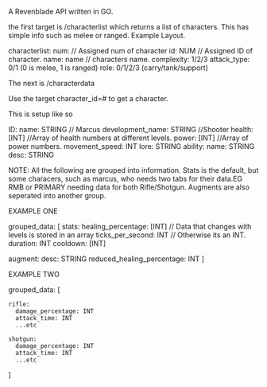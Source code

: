 A Revenblade API written in GO.

the first target is /characterlist which returns a list of characters. This has simple info such as melee or ranged.
Example Layout.

characterlist:
  num:   // Assigned num of character
    id: NUM  // Assigned ID of character.
    name: name // characters name.
    complexity: 1/2/3
    attack_type: 0/1  (0 is melee, 1 is ranged)
    role: 0/1/2/3 (carry/tank/support)


The next is /characterdata

Use the target character_id=# to get a character.

This is setup like so

ID: 
  name: STRING // Marcus
  development_name: STRING //Shooter
  health: [INT] //Array of health numbers at different levels.
  power: [INT] //Array of power numbers.
  movement_speed: INT 
  lore: STRING
  ability: 
    name: STRING
    desc: STRING

NOTE: All the following are grouped into information. Stats is the default, but some characers, such as marcus, who needs two
tabs for their data.EG RMB or PRIMARY needing data for both Rifle/Shotgun. Augments are also seperated into another group. 

EXAMPLE ONE

  grouped_data: [
  stats:
    healing_percentage: [INT] // Data that changes with levels is stored in an array
    ticks_per_second: INT // Otherwise its an INT.
    duration: INT
    cooldown: [INT]

  augment:
    desc: STRING
    reduced_healing_percentage: INT
  ]

EXAMPLE TWO 

  grouped_data: [

    rifle:
      damage_percentage: INT
      attack_time: INT
      ...etc

    shotgun:
      damage_percentage: INT
      attack_time: INT
      ...etc
  ]

